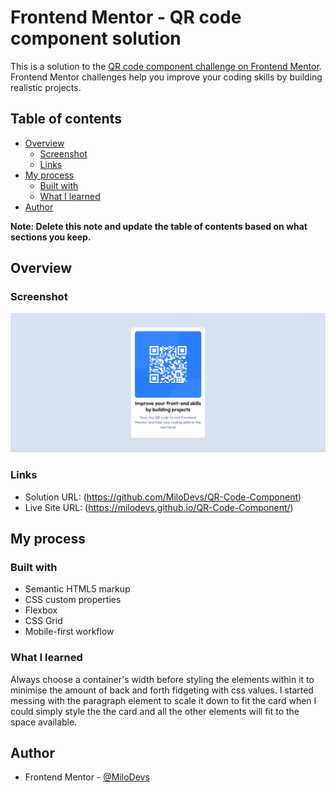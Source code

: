 # Frontend Mentor - QR code component solution

This is a solution to the [QR code component challenge on Frontend Mentor](https://www.frontendmentor.io/challenges/qr-code-component-iux_sIO_H). Frontend Mentor challenges help you improve your coding skills by building realistic projects. 

## Table of contents

- [Overview](#overview)
  - [Screenshot](#screenshot)
  - [Links](#links)
- [My process](#my-process)
  - [Built with](#built-with)
  - [What I learned](#what-i-learned)
- [Author](#author)

**Note: Delete this note and update the table of contents based on what sections you keep.**

## Overview

### Screenshot

![](./images/screenshot.png)

### Links

- Solution URL: (https://github.com/MiloDevs/QR-Code-Component)
- Live Site URL: (https://milodevs.github.io/QR-Code-Component/)

## My process

### Built with

- Semantic HTML5 markup
- CSS custom properties
- Flexbox
- CSS Grid
- Mobile-first workflow

### What I learned

Always choose a container's width before styling the elements within it to minimise the amount of back and forth fidgeting with css values. I started messing with the paragraph element to scale it down to fit the card when I could simply style the the card and all the other elements will fit to the space available.

## Author

- Frontend Mentor - [@MiloDevs](https://www.frontendmentor.io/profile/MiloDevs)


